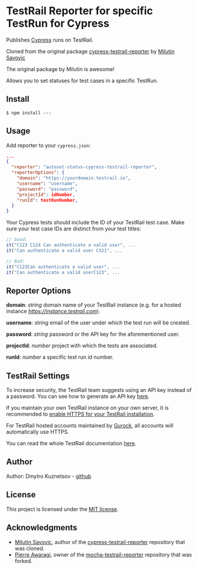 # TestRail Reporter for specific TestRun for Cypress

Publishes [Cypress](https://www.cypress.io/) runs on TestRail.

Cloned from the original package [cypress-testrail-reporter](https://github.com/Vivify-Ideas/cypress-testrail-reporter) by [Milutin Savovic](https://github.com/mickosav)

The original package by Milutin is awesome!

Allows you to set statuses for test cases in a specific TestRun.

## Install

```shell
$ npm install ---
```

## Usage

Add reporter to your `cypress.json`:

```json
...
{
  "reporter": "autoset-status-cypress-testrail-reporter",
  "reporterOptions": {
    "domain": "https://yourdomain.testrail.io",
    "username": "username",
    "password": "password",
    "projectId": idNumber,
    "runId": testRunNumber,
  }
}
```

Your Cypress tests should include the ID of your TestRail test case. Make sure your test case IDs are distinct from your test titles:

```Javascript
// Good:
it("C123 C124 Can authenticate a valid user", ...
it("Can authenticate a valid user C321", ...

// Bad:
it("C123Can authenticate a valid user", ...
it("Can authenticate a valid userC123", ...
```

## Reporter Options

**domain**: _string_ domain name of your TestRail instance (e.g. for a hosted instance _https://instance.testrail.com_).

**username**: _string_ email of the user under which the test run will be created.

**password**: _string_ password or the API key for the aforementioned user.

**projectId**: _number_ project with which the tests are associated.

**runId**: _number_ a specific test run id number.

## TestRail Settings

To increase security, the TestRail team suggests using an API key instead of a password. You can see how to generate an API key [here](http://docs.gurock.com/testrail-api2/accessing#username_and_api_key).

If you maintain your own TestRail instance on your own server, it is recommended to [enable HTTPS for your TestRail installation](http://docs.gurock.com/testrail-admin/admin-securing#using_https).

For TestRail hosted accounts maintained by [Gurock](http://www.gurock.com/), all accounts will automatically use HTTPS.

You can read the whole TestRail documentation [here](http://docs.gurock.com/).

## Author

Author: Dmytro Kuznetsov - [github](https://github.com/dkuznetsov21)

## License

This project is licensed under the [MIT license](/LICENSE.md).

## Acknowledgments

* [Milutin Savovic](https://github.com/mickosav), author of the [cypress-testrail-reporter](https://github.com/Vivify-Ideas/cypress-testrail-reporter) repository that was cloned.
* [Pierre Awaragi](https://github.com/awaragi), owner of the [mocha-testrail-reporter](https://github.com/awaragi/mocha-testrail-reporter) repository that was forked.